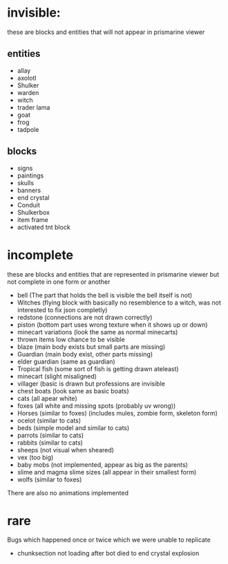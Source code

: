 # invisible:

these are blocks and entities that will not appear in prismarine viewer
## entities
- allay
- axolotl
- Shulker
- warden
- witch
- trader lama
- goat
- frog
- tadpole

## blocks
- signs
- paintings
- skulls
- banners
- end crystal
- Conduit
- Shulkerbox
- item frame
- activated tnt block

# incomplete

these are blocks and entities that are represented in prismarine viewer but not complete in one form or another

- bell (The part that holds the bell is visible the bell itself is not)
- Witches (flying block with basically no resemblence to a witch, was not interested to fix json completly)
- redstone (connections are not drawn correctly)
- piston (bottom part uses wrong texture when it shows up or down)
- minecart variations (look the same as normal minecarts)
- thrown items low chance to be visible
- blaze (main body exists but small parts are missing)
- Guardian (main body exist, other parts missing)
- elder guardian (same as guardian)
- Tropical fish (some sort of fish is getting drawn ateleast)
- minecart (slight misaligned)
- villager (basic is drawn but professions are invisible
- chest boats (look same as basic boats)
- cats (all apear white)
- foxes (all white and missing spots (probably uv wrong))
- Horses (similar to foxes) (includes mules, zombie form, skeleton form)
- ocelot (similar to cats)
- beds (simple model and similar to cats)
- parrots (similar to cats)
- rabbits (similar to cats)
- sheeps (not visual when sheared)
- vex (too big)
- baby mobs (not implemented, appear as big as the parents)
- slime and magma slime sizes (all appear in their smallest form)
- wolfs (similar to foxes)

There are also no animations implemented

# rare
Bugs which happened once or twice which we were unable to replicate

- chunksection not loading after bot died to end crystal explosion